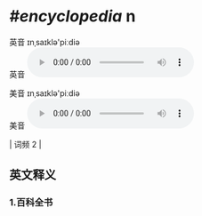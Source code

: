 # ***\#encyclopedia*** n
英音 ɪnˌsaɪklə'piːdiə  
英音
<audio src="./media/encyclopedia1.aac" controls="controls"></audio>

美音 ɪnˌsaɪklə'piːdiə  
美音
<audio src="./media/encyclopedia2.aac" controls="controls"></audio>



| 词频 2 |  

英文释义
---
### 1.**百科全书**  


